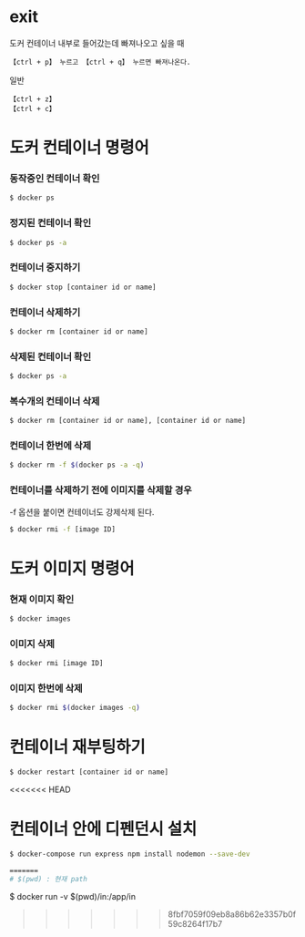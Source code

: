 # exit

도커 컨테이너 내부로 들어갔는데 빠져나오고 싶을 때

```
【ctrl + p】 누르고 【ctrl + q】 누르면 빠져나온다.
```

일반

```
【ctrl + z】
【ctrl + c】
```

# 도커 컨테이너 명령어

### 동작중인 컨테이너 확인

```bash
$ docker ps
```

### 정지된 컨테이너 확인

```bash
$ docker ps -a
```

### 컨테이너 중지하기

```bash
$ docker stop [container id or name]
```

### 컨테이너 삭제하기

```bash
$ docker rm [container id or name]
```

### 삭제된 컨테이너 확인

```bash
$ docker ps -a
```

### 복수개의 컨테이너 삭제

```bash
$ docker rm [container id or name], [container id or name]
```

### 컨테이너 한번에 삭제

```bash
$ docker rm -f $(docker ps -a -q)
```

### 컨테이너를 삭제하기 전에 이미지를 삭제할 경우

-f 옵션을 붙이면 컨테이너도 강제삭제 된다.

```bash
$ docker rmi -f [image ID]
```

# 도커 이미지 명령어

### 현재 이미지 확인

```bash
$ docker images
```

### 이미지 삭제

```bash
$ docker rmi [image ID]
```

### 이미지 한번에 삭제

```bash
$ docker rmi $(docker images -q)
```

# 컨테이너 재부팅하기

```bash
$ docker restart [container id or name]
```

<<<<<<< HEAD
# 컨테이너 안에 디펜던시 설치

```bash
$ docker-compose run express npm install nodemon --save-dev

=======
# $(pwd) : 현재 path
```
$ docker run -v $(pwd)/in:/app/in
>>>>>>> 8fbf7059f09eb8a86b62e3357b0f59c8264f17b7
```
